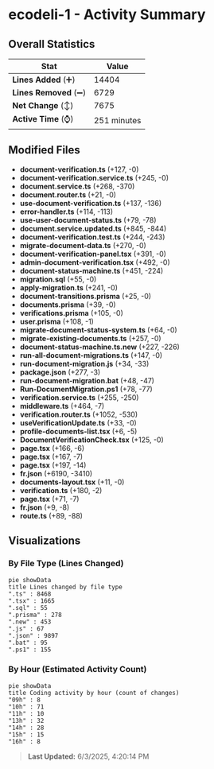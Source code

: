 # ecodeli-1 - Activity Summary 

## Overall Statistics

| Stat                   | Value                                                             |
| ---------------------- | ----------------------------------------------------------------- |
| **Lines Added** (➕)   | 14404                                          |
| **Lines Removed** (➖) | 6729                                        |
| **Net Change** (↕)    | 7675                |
| **Active Time** (⌚)   | 251 minutes |


## Modified Files
- **document-verification.ts** (+127, -0)
- **document-verification.service.ts** (+245, -0)
- **document.service.ts** (+268, -370)
- **document.router.ts** (+21, -0)
- **use-document-verification.ts** (+137, -136)
- **error-handler.ts** (+114, -113)
- **use-user-document-status.ts** (+79, -78)
- **document.service.updated.ts** (+845, -844)
- **document-verification.test.ts** (+244, -243)
- **migrate-document-data.ts** (+270, -0)
- **document-verification-panel.tsx** (+391, -0)
- **admin-document-verification.tsx** (+492, -0)
- **document-status-machine.ts** (+451, -224)
- **migration.sql** (+55, -0)
- **apply-migration.ts** (+241, -0)
- **document-transitions.prisma** (+25, -0)
- **documents.prisma** (+39, -0)
- **verifications.prisma** (+105, -0)
- **user.prisma** (+108, -1)
- **migrate-document-status-system.ts** (+64, -0)
- **migrate-existing-documents.ts** (+257, -0)
- **document-status-machine.ts.new** (+227, -226)
- **run-all-document-migrations.ts** (+147, -0)
- **run-document-migration.js** (+34, -33)
- **package.json** (+277, -3)
- **run-document-migration.bat** (+48, -47)
- **Run-DocumentMigration.ps1** (+78, -77)
- **verification.service.ts** (+255, -250)
- **middleware.ts** (+464, -7)
- **verification.router.ts** (+1052, -530)
- **useVerificationUpdate.ts** (+33, -0)
- **profile-documents-list.tsx** (+6, -5)
- **DocumentVerificationCheck.tsx** (+125, -0)
- **page.tsx** (+166, -6)
- **page.tsx** (+167, -7)
- **page.tsx** (+197, -14)
- **fr.json** (+6190, -3410)
- **documents-layout.tsx** (+11, -0)
- **verification.ts** (+180, -2)
- **page.tsx** (+71, -7)
- **fr.json** (+9, -8)
- **route.ts** (+89, -88)

## Visualizations

### By File Type (Lines Changed)

```mermaid
pie showData
title Lines changed by file type
".ts" : 8468
".tsx" : 1665
".sql" : 55
".prisma" : 278
".new" : 453
".js" : 67
".json" : 9897
".bat" : 95
".ps1" : 155
```

### By Hour (Estimated Activity Count)

```mermaid
pie showData
title Coding activity by hour (count of changes)
"09h" : 8
"10h" : 71
"11h" : 10
"13h" : 32
"14h" : 28
"15h" : 15
"16h" : 8
```


> **Last Updated:** 6/3/2025, 4:20:14 PM